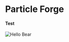 # Particle Forge

#### Test

![Hello Bear](https://media1.tenor.com/m/DyTpg7ZLg7wAAAAC/wavingbear-hi.gif)
